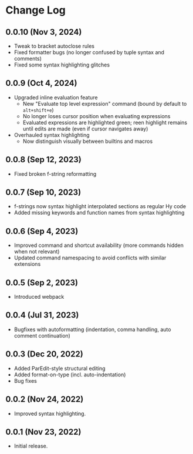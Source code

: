 # Change Log

## 0.0.10 (Nov 3, 2024)
  - Tweak to bracket autoclose rules
  - Fixed formatter bugs (no longer confused by tuple syntax and comments)
  - Fixed some syntax highlighting glitches

## 0.0.9 (Oct 4, 2024)
  - Upgraded inline evaluation feature
    - New "Evaluate top level expression" command (bound by default to `alt+shift+e`) 
    - No longer loses cursor position when evaluating expressions
    - Evaluated expressions are highlighted green; reen highlight remains until edits are made (even if cursor navigates away)
  - Overhauled syntax highlighting
    - Now distinguish visually between builtins and macros

## 0.0.8 (Sep 12, 2023)
  - Fixed broken f-string reformatting

## 0.0.7 (Sep 10, 2023)
  - f-strings now syntax highlight interpolated sections as regular Hy code
  - Added missing keywords and function names from syntax highlighting

## 0.0.6 (Sep 4, 2023)
  - Improved command and shortcut availability (more commands hidden when not relevant)
  - Updated command namespacing to avoid conflicts with similar extensions

## 0.0.5 (Sep 2, 2023)
  - Introduced webpack

## 0.0.4 (Jul 31, 2023)
  - Bugfixes with autoformatting (indentation, comma handling, auto comment continuation)

## 0.0.3 (Dec 20, 2022)
  - Added ParEdit-style structural editing
  - Added format-on-type (incl. auto-indentation)
  - Bug fixes

## 0.0.2 (Nov 24, 2022)
  - Improved syntax highlighting.

## 0.0.1 (Nov 23, 2022)
  - Initial release.